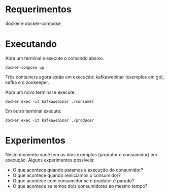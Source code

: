 # Requerimentos

docker e docker-compose

# Executando

Abra um terminal e execute o comando abaixo.

```
docker-compose up
```

Três containers agora estão em execução: kafkawebinar (exemplos em go), kafka e o zookeeper.

Abra um novo terminal e execute:

```
docker exec -it kafkawebinar ./consumer
```

Em outro terminal execute:

```
docker exec -it kafkawebinar ./producer
```

# Experimentos

Neste momento você tem os dois exemplos (produtor e consumidor) em execução. Alguns experimentos possíveis:
* O que acontece quando paramos a execução do consumidor?
* O que acontece quando reiniciamos o consumidor?
* O que acontece com consumidor se o produtor é parado?
* O que acontece se temos dois consumidores ao mesmo tempo?